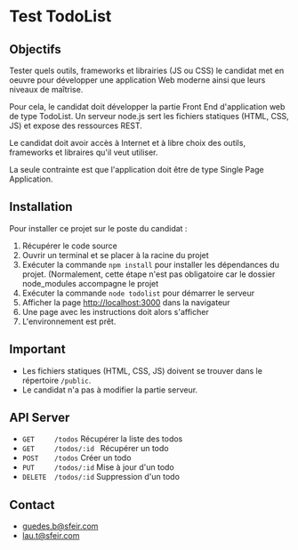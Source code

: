 # Test TodoList

## Objectifs

Tester quels outils, frameworks et librairies (JS ou CSS) le candidat met en oeuvre pour développer une application Web moderne
ainsi que leurs niveaux de maîtrise.

Pour cela, le candidat doit développer la partie Front End d'application web de type TodoList.
Un serveur node.js sert les fichiers statiques (HTML, CSS, JS) et expose des ressources REST.

Le candidat doit avoir accès à Internet et à libre choix des outils, frameworks et libraires qu'il veut utiliser.

La seule contrainte est que l'application doit être de type Single Page Application.

## Installation

Pour installer ce projet sur le poste du candidat :

1. Récupérer le code source
2. Ouvrir un terminal et se placer à la racine du projet
3. Exécuter la commande ```npm install``` pour installer les dépendances du projet. (Normalement, cette étape n'est pas
obligatoire car le dossier node_modules accompagne le projet
4. Exécuter la commande ```node todolist``` pour démarrer le serveur
5. Afficher la page [http://localhost:3000](http://localhost:3000) dans la navigateur
6. Une page avec les instructions doit alors s'afficher
7. L'environnement est prêt.

## Important

* Les fichiers statiques (HTML, CSS, JS) doivent se trouver dans le répertoire  ```/public```.
* Le candidat n'a pas à modifier la partie serveur.

## API Server

* ```GET     /todos``` Récupérer la liste des todos
* ```GET     /todos/:id ```  Récupérer un todo
* ```POST    /todos``` Créer un todo
* ```PUT     /todos/:id``` Mise à jour d'un todo
* ```DELETE  /todos/:id``` Suppression d'un todo

## Contact

* guedes.b@sfeir.com
* lau.t@sfeir.com
